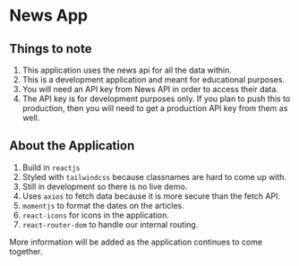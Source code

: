# News App

## Things to note

1. This application uses the news api for all the data within.
2. This is a development application and meant for educational purposes.
3. You will need an API key from News API in order to access their data.
4. The API key is for development purposes only. If you plan to push this to production, then you will need to get a production API key from them as well.

## About the Application

1. Build in `reactjs`
2. Styled with `tailwindcss` because classnames are hard to come up with.
3. Still in development so there is no live demo.
4. Uses `axios` to fetch data because it is more secure than the fetch API.
5. `momentjs` to format the dates on the articles.
6. `react-icons` for icons in the application.
7. `react-router-dom` to handle our internal routing.

More information will be added as the application continues to come together.
